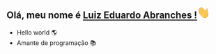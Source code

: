 
## Olá, meu nome é [Luiz Eduardo Abranches !](https://github.com/luizranngel)<img src="https://raw.githubusercontent.com/ABSphreak/ABSphreak/master/gifs/Hi.gif" width="30px">

<ul>
  <li>Hello world 🌎</li>
  <li>Amante de programação 📚</li>
</ul>
       

